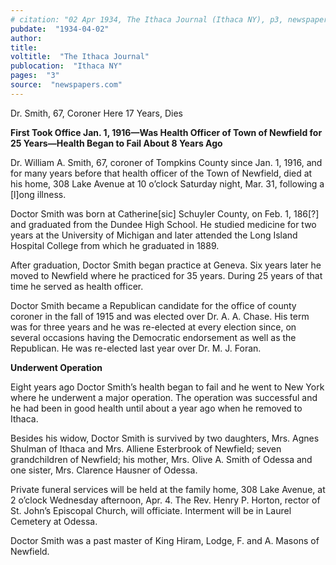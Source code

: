 ```yaml
---
# citation: "02 Apr 1934, The Ithaca Journal (Ithaca NY), p3, newspapers.com."
pubdate:  "1934-04-02"
author: 
title: 
voltitle:  "The Ithaca Journal"
publocation:  "Ithaca NY"
pages:  "3"
source:  "newspapers.com"
---
```


Dr. Smith, 67, Coroner Here 17 Years, Dies

**First Took Office Jan. 1, 1916—Was Health Officer of Town of Newfield for 25 Years—Health Began to Fail About 8 Years Ago**

Dr. William A. Smith, 67, coroner of Tompkins County since Jan. 1, 1916, and for many years before that health officer of the Town of Newfield, died at his home, 308 Lake Avenue at 10 o’clock Saturday night, Mar. 31, following a [l]ong illness.

Doctor Smith was born at Catherine[sic] Schuyler County, on Feb. 1, 186[?] and graduated from the Dundee High School. He studied medicine for two years at the University of Michigan and later attended the Long Island Hospital College from which he graduated in 1889.

After graduation, Doctor Smith began practice at Geneva. Six years later he moved to Newfield where he practiced for 35 years. During 25 years of that time he served as health officer.

Doctor Smith became a Republican candidate for the office of county coroner in the fall of 1915 and was elected over Dr. A. A. Chase. His term was for three years and he was re-elected at every election since, on several occasions having the Democratic endorsement as well as the Republican. He was re-elected last year over Dr. M. J. Foran.

**Underwent Operation**

Eight years ago Doctor Smith’s health began to fail and he went to New York where he underwent a major operation. The operation was successful and he had been in good health until about a year ago when he removed to Ithaca.

Besides his widow, Doctor Smith is survived by two daughters, Mrs. Agnes Shulman of Ithaca and Mrs. Alliene Esterbrook of Newfield; seven grandchildren of Newfield; his mother, Mrs. Olive A. Smith of Odessa and one sister, Mrs. Clarence Hausner of Odessa.

Private funeral services will be held at the family home, 308 Lake Avenue, at 2 o’clock Wednesday afternoon, Apr. 4. The Rev. Henry P. Horton, rector of St. John’s Episcopal Church, will officiate. Interment will be in Laurel Cemetery at Odessa.

Doctor Smith was a past master of King Hiram, Lodge, F. and A. Masons of Newfield.






